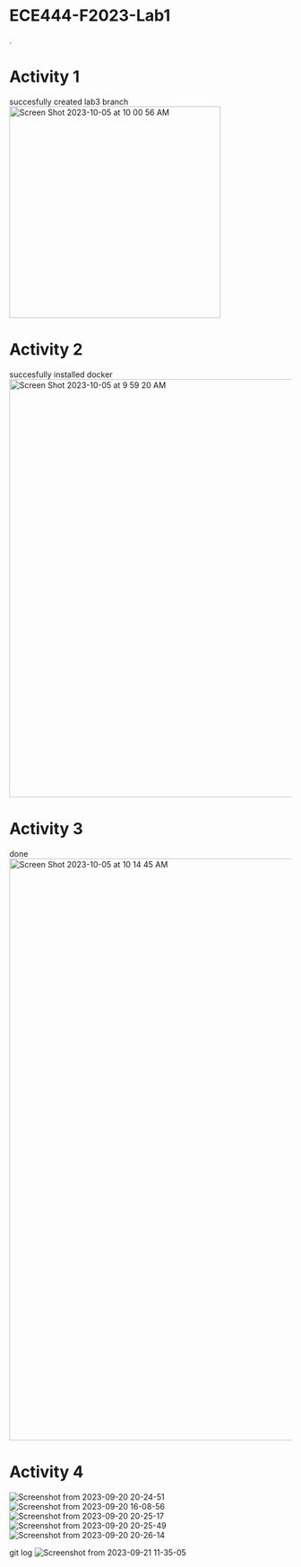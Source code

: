 # ECE444-F2023-Lab1

.
# Activity 1
succesfully created lab3 branch 
<img width="377" alt="Screen Shot 2023-10-05 at 10 00 56 AM" src="https://github.com/tracyqian0720/ECE444-F2023-Lab1/assets/57376402/d9d04c28-694d-400f-98ca-2c2f2ce65872">

# Activity 2
succesfully installed docker
<img width="745" alt="Screen Shot 2023-10-05 at 9 59 20 AM" src="https://github.com/tracyqian0720/ECE444-F2023-Lab1/assets/57376402/934cbf6d-3f7e-4e7c-8101-58597baef934">


# Activity 3
done
<img width="1037" alt="Screen Shot 2023-10-05 at 10 14 45 AM" src="https://github.com/tracyqian0720/ECE444-F2023-Lab1/assets/57376402/88ffb25d-0251-497b-b8a0-03806ea5e7d8">


# Activity 4
![Screenshot from 2023-09-20 20-24-51](https://github.com/tracyqian0720/ECE444-F2023-Lab1/assets/57376402/fb6fff4e-6637-4133-922e-d31acad8fafa)
![Screenshot from 2023-09-20 16-08-56](https://github.com/tracyqian0720/ECE444-F2023-Lab1/assets/57376402/a8a34b27-0b7f-46cb-b12f-af5e8b639709)
![Screenshot from 2023-09-20 20-25-17](https://github.com/tracyqian0720/ECE444-F2023-Lab1/assets/57376402/358f85e5-0efc-48f6-ba11-0ac7981f1f26)
![Screenshot from 2023-09-20 20-25-49](https://github.com/tracyqian0720/ECE444-F2023-Lab1/assets/57376402/2c50497a-4230-41f7-bd3a-96ededbe8571)
![Screenshot from 2023-09-20 20-26-14](https://github.com/tracyqian0720/ECE444-F2023-Lab1/assets/57376402/c3354c23-bfa3-4a58-9e1f-df2bd0f93f36)

git log
![Screenshot from 2023-09-21 11-35-05](https://github.com/tracyqian0720/ECE444-F2023-Lab1/assets/57376402/e4fe619e-4b69-4643-a4b3-ecdc0a4c31e2)




